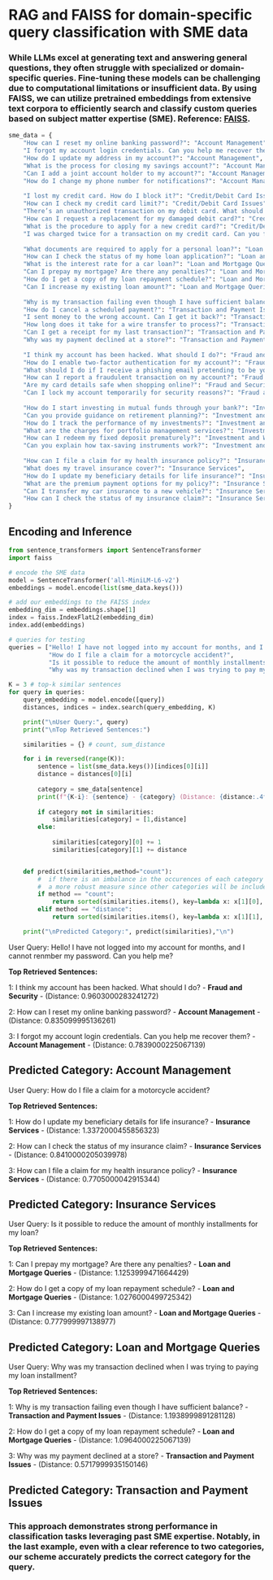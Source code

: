 # RAG and FAISS for domain-specific query classification with SME data

### While LLMs excel at generating text and answering general questions, they often struggle with specialized or domain-specific queries. Fine-tuning these models can be challenging due to computational limitations or insufficient data. By using FAISS, we can utilize pretrained embeddings from extensive text corpora to efficiently search and classify custom queries based on subject matter expertise (SME). Reference: [FAISS](https://ai.meta.com/tools/faiss/).

```python
sme_data = {
    "How can I reset my online banking password?": "Account Management",
    "I forgot my account login credentials. Can you help me recover them?": "Account Management",
    "How do I update my address in my account?": "Account Management",
    "What is the process for closing my savings account?": "Account Management",
    "Can I add a joint account holder to my account?": "Account Management",
    "How do I change my phone number for notifications?": "Account Management",
    
    "I lost my credit card. How do I block it?": "Credit/Debit Card Issues",
    "How can I check my credit card limit?": "Credit/Debit Card Issues",
    "There’s an unauthorized transaction on my debit card. What should I do?": "Credit/Debit Card Issues",
    "How can I request a replacement for my damaged debit card?": "Credit/Debit Card Issues",
    "What is the procedure to apply for a new credit card?": "Credit/Debit Card Issues",
    "I was charged twice for a transaction on my credit card. Can you fix it?": "Credit/Debit Card Issues",
    
    "What documents are required to apply for a personal loan?": "Loan and Mortgage Queries",
    "How can I check the status of my home loan application?": "Loan and Mortgage Queries",
    "What is the interest rate for a car loan?": "Loan and Mortgage Queries",
    "Can I prepay my mortgage? Are there any penalties?": "Loan and Mortgage Queries",
    "How do I get a copy of my loan repayment schedule?": "Loan and Mortgage Queries",
    "Can I increase my existing loan amount?": "Loan and Mortgage Queries",
    
    "Why is my transaction failing even though I have sufficient balance?": "Transaction and Payment Issues",
    "How do I cancel a scheduled payment?": "Transaction and Payment Issues",
    "I sent money to the wrong account. Can I get it back?": "Transaction and Payment Issues",
    "How long does it take for a wire transfer to process?": "Transaction and Payment Issues",
    "Can I get a receipt for my last transaction?": "Transaction and Payment Issues",
    "Why was my payment declined at a store?": "Transaction and Payment Issues",
    
    "I think my account has been hacked. What should I do?": "Fraud and Security",
    "How do I enable two-factor authentication for my account?": "Fraud and Security",
    "What should I do if I receive a phishing email pretending to be your bank?": "Fraud and Security",
    "How can I report a fraudulent transaction on my account?": "Fraud and Security",
    "Are my card details safe when shopping online?": "Fraud and Security",
    "Can I lock my account temporarily for security reasons?": "Fraud and Security",
    
    "How do I start investing in mutual funds through your bank?": "Investment and Wealth Management",
    "Can you provide guidance on retirement planning?": "Investment and Wealth Management",
    "How do I track the performance of my investments?": "Investment and Wealth Management",
    "What are the charges for portfolio management services?": "Investment and Wealth Management",
    "How can I redeem my fixed deposit prematurely?": "Investment and Wealth Management",
    "Can you explain how tax-saving instruments work?": "Investment and Wealth Management",
    
    "How can I file a claim for my health insurance policy?": "Insurance Services",
    "What does my travel insurance cover?": "Insurance Services",
    "How do I update my beneficiary details for life insurance?": "Insurance Services",
    "What are the premium payment options for my policy?": "Insurance Services",
    "Can I transfer my car insurance to a new vehicle?": "Insurance Services",
    "How can I check the status of my insurance claim?": "Insurance Services"
}
```

## Encoding and Inference

```python
from sentence_transformers import SentenceTransformer
import faiss

# encode the SME data
model = SentenceTransformer('all-MiniLM-L6-v2')
embeddings = model.encode(list(sme_data.keys()))

# add our embeddings to the FAISS index
embedding_dim = embeddings.shape[1]  
index = faiss.IndexFlatL2(embedding_dim) 
index.add(embeddings)  

# queries for testing
queries = ["Hello! I have not logged into my account for months, and I cannot remember my password. Can you help?",
           "How do I file a claim for a motorcycle accident?",
           "Is it possible to reduce the amount of monthly installments for my loan?",
           "Why was my transaction declined when I was trying to pay my loan installment?"]

K = 3 # top-k similar sentences
for query in queries:
    query_embedding = model.encode([query])
    distances, indices = index.search(query_embedding, K)

    print("\nUser Query:", query)
    print("\nTop Retrieved Sentences:")

    similarities = {} # count, sum_distance

    for i in reversed(range(K)):
        sentence = list(sme_data.keys())[indices[0][i]]
        distance = distances[0][i]   
        
        category = sme_data[sentence] 
        print(f"{K-i}: {sentence} - {category} (Distance: {distance:.4f})")
        
        if category not in similarities:
            similarities[category] = [1,distance]
        else:
        
            similarities[category][0] += 1
            similarities[category][1] += distance


    def predict(similarities,method="count"):
        #  if there is an imbalance in the occurences of each category distance provides 
        #  a more robust measure since other categories will be included by default  
        if method == "count":
            return sorted(similarities.items(), key=lambda x: x[1][0], reverse=True)[0][0]
        elif method == "distance":
            return sorted(similarities.items(), key=lambda x: x[1][1], reverse=True)[0][0]

    print("\nPredicted Category:", predict(similarities),"\n")
```

User Query: Hello! I have not logged into my account for months, and I cannot renmber my password. Can you help me?

**Top Retrieved Sentences:**

1: I think my account has been hacked. What should I do? - **Fraud and Security** - (Distance: 0.9603000283241272)

2: How can I reset my online banking password? - **Account Management** -  (Distance: 0.835099995136261)

3: I forgot my account login credentials. Can you help me recover them? - **Account Management** - (Distance: 0.7839000225067139)

Predicted Category: Account Management 
-

User Query: How do I file a claim for a motorcycle accident?

**Top Retrieved Sentences:**

1: How do I update my beneficiary details for life insurance? - **Insurance Services** - (Distance: 1.3372000455856323)

2: How can I check the status of my insurance claim? - **Insurance Services** - (Distance: 0.8410000205039978)

3: How can I file a claim for my health insurance policy? - **Insurance Services** - (Distance: 0.7705000042915344)

Predicted Category: Insurance Services 
-

User Query: Is it possible to reduce the amount of monthly installments for my loan?

**Top Retrieved Sentences:**

1: Can I prepay my mortgage? Are there any penalties? - **Loan and Mortgage Queries** - (Distance: 1.1253999471664429)

2: How do I get a copy of my loan repayment schedule? - **Loan and Mortgage Queries** - (Distance: 1.0276000499725342)

3: Can I increase my existing loan amount? - **Loan and Mortgage Queries** - (Distance: 0.777999997138977)

Predicted Category: Loan and Mortgage Queries 
-
User Query: Why was my transaction declined when I was trying to paying my loan installment?

**Top Retrieved Sentences:**

1: Why is my transaction failing even though I have sufficient balance? - **Transaction and Payment Issues** - (Distance: 1.1938999891281128)

2: How do I get a copy of my loan repayment schedule? - **Loan and Mortgage Queries** -  (Distance: 1.0964000225067139)

3: Why was my payment declined at a store? - **Transaction and Payment Issues** - (Distance: 0.5717999935150146)

Predicted Category: Transaction and Payment Issues 
-

### This approach demonstrates strong performance in classification tasks leveraging past SME expertise. Notably, in the last example, even with a clear reference to two categories, our scheme accurately predicts the correct category for the query.